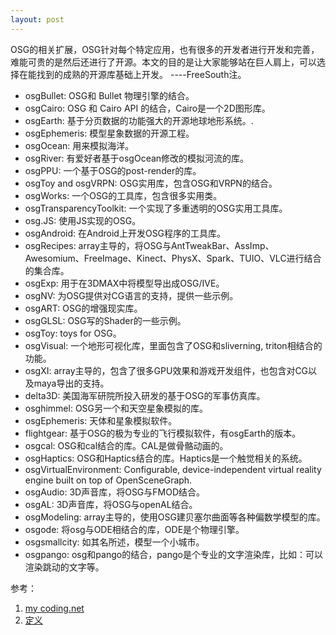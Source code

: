 ```yaml
---
layout: post
---
```


OSG的相关扩展，OSG针对每个特定应用，也有很多的开发者进行开发和完善，难能可贵的是然后还进行了开源。本文的目的是让大家能够站在巨人肩上，可以选择在能找到的成熟的开源库基础上开发。   ----FreeSouth注。

+ osgBullet: OSG和 Bullet 物理引擎的结合。
+ osgCairo: OSG 和 Cairo API 的结合，Cairo是一个2D图形库。
+ osgEarth: 基于分页数据的功能强大的开源地球地形系统。.
+ osgEphemeris: 模型星象数据的开源工程。
+ osgOcean: 用来模拟海洋。
+ osgRiver: 有爱好者基于osgOcean修改的模拟河流的库。
+ osgPPU: 一个基于OSG的post-render的库。
+ osgToy and osgVRPN:  OSG实用库，包含OSG和VRPN的结合。
+ osgWorks: 一个OSG的工具库，包含很多实用类。
+ osgTransparencyToolkit: 一个实现了多重透明的OSG实用工具库。
+ osg.JS: 使用JS实现的OSG。
+ osgAndroid: 在Android上开发OSG程序的工具库。
+ osgRecipes: array主导的，将OSG与AntTweakBar、AssImp、Awesomium、FreeImage、Kinect、PhysX、Spark、TUIO、VLC进行结合的集合库。
+ osgExp: 用于在3DMAX中将模型导出成OSG/IVE。
+ osgNV: 为OSG提供对CG语言的支持，提供一些示例。
+ osgART: OSG的增强现实库。
+ osgGLSL: OSG写的Shader的一些示例。
+ osgToy: toys for OSG。
+ osgVisual: 一个地形可视化库，里面包含了OSG和sliverning, triton相结合的功能。
+ osgXI: array主导的，包含了很多GPU效果和游戏开发组件，也包含对CG以及maya导出的支持。
+ delta3D: 美国海军研院所投入研发的基于OSG的军事仿真库。
+ osghimmel: OSG另一个和天空星象模拟的库。
+ osgEphemeris: 天体和星象模拟软件。
+ flightgear: 基于OSG的极为专业的飞行模拟软件，有osgEarth的版本。
+ osgcal: OSG和cal结合的库。CAL是做骨骼动画的。
+ osgHaptics: OSG和Haptics结合的库。Haptics是一个触觉相关的系统。
+ osgVirtualEnvironment: Configurable, device-independent virtual reality engine built on top of OpenSceneGraph.
+ osgAudio: 3D声音库，将OSG与FMOD结合。
+ osgAL: 3D声音库，将OSG与openAL结合。
+ osgModeling: array主导的，使用OSG建贝塞尔曲面等各种偏数学模型的库。
+ osgode: 将osg与ODE相结合的库，ODE是个物理引擎。
+ osgsmallcity: 如其名所述，模型一个小城市。
+ osgpango: osg和pango的结合，pango是个专业的文字渲染库，比如：可以渲染跳动的文字等。




参考：

1. [my coding.net](http://zhwa3232.coding.me/baibingqianlan.github.io/)
2. [定义]({{site.baseurl}}/assets/2018-10-16/3.bmp)


